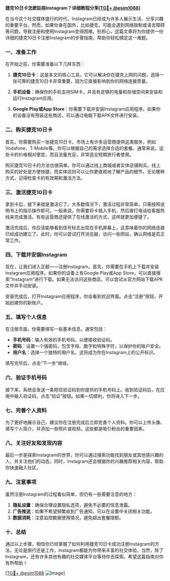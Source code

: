 **捷克10日卡怎麽註冊Instagram？详细教程分享[[TG💪+ @esim1088](https://t.me/s/esim1088)]**

在当今这个社交媒体盛行的时代，Instagram已经成为许多人展示生活、分享兴趣的重要平台。然而，如果你身在国外，比如捷克，可能会遇到网络限制或语言障碍等问题，导致注册和使用Instagram变得困难。别担心，这篇文章将为你提供一份详细的捷克10日卡注册Instagram的步骤指南，帮助你轻松搞定这一难题。

### 一、准备工作

在开始之前，你需要准备以下几样东西：

1. **捷克10日卡**：这是本文的核心工具，它可以解决你在捷克上网的问题。选择一张可靠的捷克10日卡非常重要，因为它直接影响到你的网络连接质量。
   
2. **手机设备**：确保你的手机支持SIM卡，并且有足够的电量和存储空间来安装和运行Instagram应用。

3. **Google Play或App Store**：你需要下载并安装Instagram应用程序。如果你的设备没有预装这些商店，可以通过电脑下载APK文件进行安装。

### 二、购买捷克10日卡

首先，你需要购买一张捷克10日卡。市场上有许多运营商提供这类服务，例如Vodafone、T-Mobile等。你可以根据自己的需求选择合适的套餐。通常来说，这些卡的价格相对便宜，而且流量充足，非常适合短期旅行者使用。

购买捷克10日卡的方法也很简单。你可以通过线上商城或者实体店铺购买。线上购买的好处是方便快捷，而实体店则可以让你更直观地了解产品的细节。无论哪种方式，记得检查卡的有效期和激活方法。

### 三、激活捷克10日卡

拿到卡后，接下来就是激活它了。大多数情况下，激活过程非常简单，只需按照说明书上的指示操作即可。一般来说，你需要将卡插入手机，然后拨打电话给客服热线来完成激活。有些运营商还提供了在线激活的方式，这样就更加便捷了。

激活完成后，你应该能够看到信号标志出现在手机屏幕上，这意味着你的网络连接已经成功建立了。此时，你可以尝试打开浏览器，访问一些网站，确认网络是否正常工作。

### 四、下载并安装Instagram

现在，让我们进入正题——注册Instagram。首先，你需要在手机上下载并安装Instagram应用程序。如果你的设备上有Google Play或App Store，可以直接搜索“Instagram”进行下载。如果无法访问这些商店，可以尝试从官方网站下载APK文件并手动安装。

安装完成后，打开Instagram应用程序，你会看到欢迎界面。点击“注册”按钮，开始创建你的新账户。

### 五、填写个人信息

在注册页面，你需要填写一些基本信息。通常包括：

- **手机号码**：输入有效的手机号码，以便接收验证码。
- **密码**：设置一个强密码，包含字母、数字和特殊字符，以保护你的账户安全。
- **用户名**：选择一个独特的用户名，这将成为你在Instagram上的公开标识。

填写完毕后，点击“下一步”继续。

### 六、验证手机号码

接下来，系统会发送一条短信验证码到你提供的手机号码上。收到验证码后，在应用中输入验证码，点击“验证”按钮。如果一切顺利，你将进入下一步。

### 七、完善个人资料

为了更好地展示自己，建议你在注册完成后立即完善个人资料。你可以上传头像、填写个人简介，并添加一些照片或视频。这些都是吸引粉丝的重要因素。

### 八、关注好友和发现内容

最后一步是探索Instagram的世界。你可以通过搜索功能找到朋友或其他感兴趣的人，并关注他们的动态。同时，Instagram还会根据你的兴趣推荐相关内容，帮助你快速融入社区。

### 九、注意事项

虽然注册Instagram的过程看似简单，但仍有一些需要注意的地方：

1. **隐私设置**：确保合理设置隐私选项，避免不必要的信息泄露。
2. **广告推送**：如果不希望频繁收到广告通知，可以在设置中关闭相关功能。
3. **数据消耗**：注意监控数据使用情况，避免超出套餐限额。

### 十、总结

通过以上步骤，相信你已经掌握了如何利用捷克10日卡成功注册Instagram的方法。无论是旅行还是工作，Instagram都能为你带来丰富的社交体验。当然，除了Instagram，还有许多其他有趣的社交媒体平台等待你去探索。希望这篇指南对你有所帮助！

[[TG💪+ @esim1088](https://t.me/s/esim1088) ![Image](https://i.postimg.cc/4NQfJmqS/Snipaste-2025-05-13-00-14-12.png)]